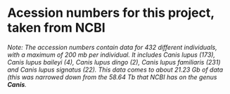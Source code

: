 # Acession numbers for this project, taken from NCBI


*Note: The accession numbers contain data for 432 different individuals, with a maximum of 200 mb per individual. It includes Canis lupus (173), Canis lupus baileyi (4), Canis lupus dingo (2), Canis lupus familiaris (231) and Canis lupus signatus (22). This data comes to about 21.23 Gb of data (this was narrowed down from the 58.64 Tb that NCBI has on the genus **Canis**.*
